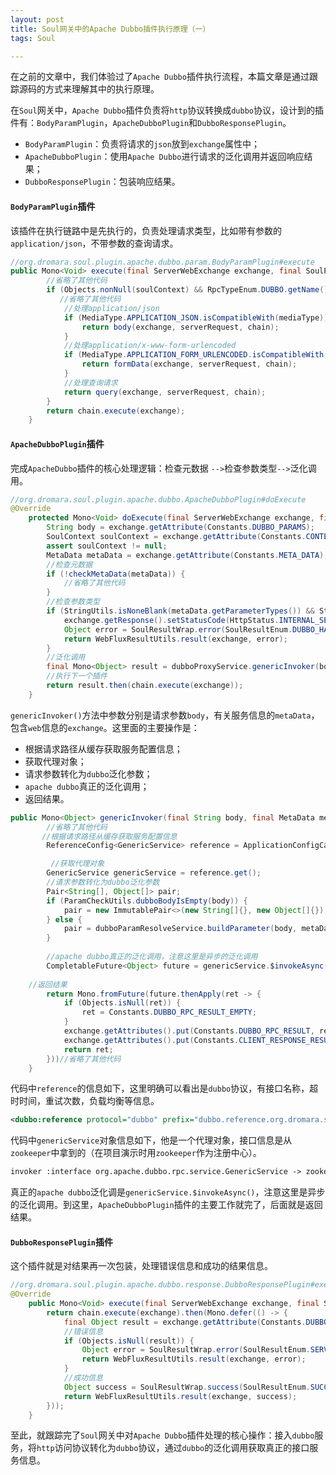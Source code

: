 ```yaml
---
layout: post
title: Soul网关中的Apache Dubbo插件执行原理（一）
tags: Soul

---
```




 在之前的文章中，我们体验过了`Apache Dubbo`插件执行流程，本篇文章是通过跟踪源码的方式来理解其中的执行原理。

在`Soul`网关中，`Apache Dubbo`插件负责将`http`协议转换成`dubbo`协议，设计到的插件有：`BodyParamPlugin`，`ApacheDubboPlugin`和`DubboResponsePlugin`。

- `BodyParamPlugin`：负责将请求的`json`放到`exchange`属性中；
- `ApacheDubboPlugin`：使用`Apache Dubbo`进行请求的泛化调用并返回响应结果；
- `DubboResponsePlugin`：包装响应结果。



#### `BodyParamPlugin`插件

该插件在执行链路中是先执行的，负责处理请求类型，比如带有参数的`application/json`，不带参数的查询请求。

```java
//org.dromara.soul.plugin.apache.dubbo.param.BodyParamPlugin#execute   
public Mono<Void> execute(final ServerWebExchange exchange, final SoulPluginChain chain) {
        //省略了其他代码
        if (Objects.nonNull(soulContext) && RpcTypeEnum.DUBBO.getName().equals(soulContext.getRpcType())) {
           //省略了其他代码
            //处理application/json
            if (MediaType.APPLICATION_JSON.isCompatibleWith(mediaType)) {
                return body(exchange, serverRequest, chain);
            }
            //处理application/x-www-form-urlencoded
            if (MediaType.APPLICATION_FORM_URLENCODED.isCompatibleWith(mediaType)) {
                return formData(exchange, serverRequest, chain);
            }
            //处理查询请求
            return query(exchange, serverRequest, chain);
        }
        return chain.execute(exchange);
    }
```



#### `ApacheDubboPlugin`插件

完成`ApacheDubbo`插件的核心处理逻辑：检查元数据 `-->`检查参数类型`-->`泛化调用。

```java
//org.dromara.soul.plugin.apache.dubbo.ApacheDubboPlugin#doExecute 
@Override
    protected Mono<Void> doExecute(final ServerWebExchange exchange, final SoulPluginChain chain, final SelectorData selector, final RuleData rule) {
        String body = exchange.getAttribute(Constants.DUBBO_PARAMS);
        SoulContext soulContext = exchange.getAttribute(Constants.CONTEXT);
        assert soulContext != null;
        MetaData metaData = exchange.getAttribute(Constants.META_DATA);
        //检查元数据
        if (!checkMetaData(metaData)) {
			//省略了其他代码
        }
        //检查参数类型
        if (StringUtils.isNoneBlank(metaData.getParameterTypes()) && StringUtils.isBlank(body)) {
            exchange.getResponse().setStatusCode(HttpStatus.INTERNAL_SERVER_ERROR);
            Object error = SoulResultWrap.error(SoulResultEnum.DUBBO_HAVE_BODY_PARAM.getCode(), SoulResultEnum.DUBBO_HAVE_BODY_PARAM.getMsg(), null);
            return WebFluxResultUtils.result(exchange, error);
        }
        //泛化调用
        final Mono<Object> result = dubboProxyService.genericInvoker(body, metaData, exchange);
        //执行下一个插件
        return result.then(chain.execute(exchange));
    }
```



`genericInvoker()`方法中参数分别是请求参数`body`，有关服务信息的`metaData`，包含`web`信息的`exchange`。这里面的主要操作是：

- 根据请求路径从缓存获取服务配置信息；
- 获取代理对象；
- 请求参数转化为`dubbo`泛化参数；
- `apache dubbo`真正的泛化调用；
- 返回结果。



```java
public Mono<Object> genericInvoker(final String body, final MetaData metaData, final ServerWebExchange exchange) throws SoulException {
		//省略了其他代码
   	   //根据请求路径从缓存获取服务配置信息
        ReferenceConfig<GenericService> reference = ApplicationConfigCache.getInstance().get(metaData.getPath());

   		 //获取代理对象
        GenericService genericService = reference.get();
    	//请求参数转化为dubbo泛化参数
        Pair<String[], Object[]> pair;
        if (ParamCheckUtils.dubboBodyIsEmpty(body)) {
            pair = new ImmutablePair<>(new String[]{}, new Object[]{});
        } else {
            pair = dubboParamResolveService.buildParameter(body, metaData.getParameterTypes());
        }
     
    	//apache dubbo真正的泛化调用，注意这里是异步的泛化调用
        CompletableFuture<Object> future = genericService.$invokeAsync(metaData.getMethodName(), pair.getLeft(), pair.getRight());
    
    //返回结果
        return Mono.fromFuture(future.thenApply(ret -> {
            if (Objects.isNull(ret)) {
                ret = Constants.DUBBO_RPC_RESULT_EMPTY;
            }
            exchange.getAttributes().put(Constants.DUBBO_RPC_RESULT, ret);
            exchange.getAttributes().put(Constants.CLIENT_RESPONSE_RESULT_TYPE, ResultEnum.SUCCESS.getName());
            return ret;
        }))//省略了其他代码
    }
```



代码中`reference`的信息如下，这里明确可以看出是`dubbo`协议，有接口名称，超时时间，重试次数，负载均衡等信息。

```xml
<dubbo:reference protocol="dubbo" prefix="dubbo.reference.org.dromara.soul.examples.dubbo.api.service.DubboTestService" uniqueServiceName="org.dromara.soul.examples.dubbo.api.service.DubboTestService" interface="org.dromara.soul.examples.dubbo.api.service.DubboTestService" generic="true" generic="true" sticky="false" timeout="10000" retries="2" loadbalance="random" id="org.dromara.soul.examples.dubbo.api.service.DubboTestService" valid="true" />
```



代码中`genericService`对象信息如下，他是一个代理对象，接口信息是从`zookeeper`中拿到的（在项目演示时用`zookeeper`作为注册中心）。

```xml
invoker :interface org.apache.dubbo.rpc.service.GenericService -> zookeeper://localhost:2181/org.apache.dubbo.registry.RegistryService?anyhost=true&application=soul_proxy&check=false&deprecated=false&dubbo=2.0.2&dynamic=true&generic=true&interface=org.dromara.soul.examples.dubbo.api.service.DubboTestService&loadbalance=random&methods=findById,insert,findAll&pid=22548&protocol=dubbo&register.ip=192.168.236.60&release=2.7.5&remote.application=test-dubbo-service&retries=2&side=consumer&sticky=false&timeout=10000&timestamp=1611918837429,directory: org.apache.dubbo.registry.integration.RegistryDirectory@46066629
```



真正的`apache dubbo`泛化调是`genericService.$invokeAsync()`，注意这里是异步的泛化调用。到这里，`ApacheDubboPlugin`插件的主要工作就完了，后面就是返回结果。



#### `DubboResponsePlugin`插件

这个插件就是对结果再一次包装，处理错误信息和成功的结果信息。

```java
//org.dromara.soul.plugin.apache.dubbo.response.DubboResponsePlugin#execute    
@Override
    public Mono<Void> execute(final ServerWebExchange exchange, final SoulPluginChain chain) {
        return chain.execute(exchange).then(Mono.defer(() -> {
            final Object result = exchange.getAttribute(Constants.DUBBO_RPC_RESULT);
            //错误信息
            if (Objects.isNull(result)) {
                Object error = SoulResultWrap.error(SoulResultEnum.SERVICE_RESULT_ERROR.getCode(), SoulResultEnum.SERVICE_RESULT_ERROR.getMsg(), null);
                return WebFluxResultUtils.result(exchange, error);
            }
            //成功信息
            Object success = SoulResultWrap.success(SoulResultEnum.SUCCESS.getCode(), SoulResultEnum.SUCCESS.getMsg(), JsonUtils.removeClass(result));
            return WebFluxResultUtils.result(exchange, success);
        }));
    }
```



至此，就跟踪完了`Soul`网关中对`Apache Dubbo`插件处理的核心操作：接入`dubbo`服务，将`http`访问协议转化为`dubbo`协议，通过`dubbo`的泛化调用获取真正的接口服务信息。